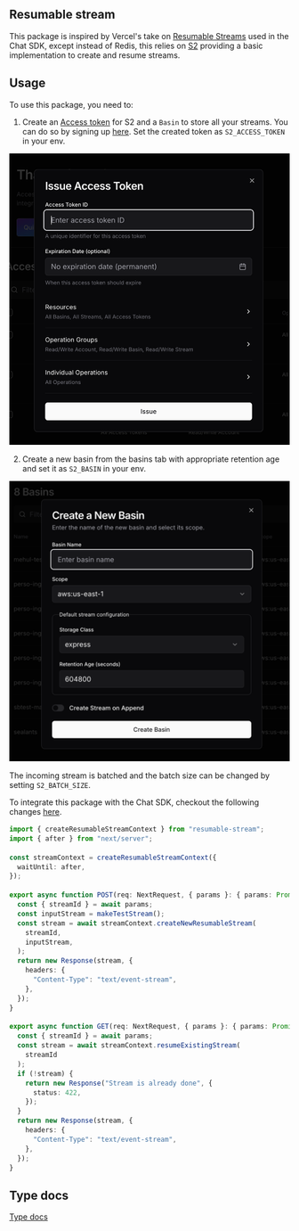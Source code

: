 ## Resumable stream

This package is inspired by Vercel's take on [Resumable Streams](https://github.com/vercel/resumable-stream) used in the Chat SDK, except instead of Redis, this relies on [S2](http://s2.dev/) providing a basic implementation to create and resume streams.

## Usage

To use this package, you need to:


1) Create an [Access token](https://s2.dev/docs/access-control) for S2 and a `Basin` to store all your streams. You can do so by signing up [here](https://s2.dev/dashboard). Set the created token as `S2_ACCESS_TOKEN` in your env.

![](./assets/access-token.png)

2) Create a new basin from the basins tab with appropriate retention age and set it as `S2_BASIN` in your env.

![](./assets/basins.png)

The incoming stream is batched and the batch size can be changed by setting `S2_BATCH_SIZE`.

To integrate this package with the Chat SDK, checkout the following changes [here](https://github.com/s2-streamstore/ai-chatbot/blob/s2-streams/app/(chat)/api/chat/route.ts).

```ts
import { createResumableStreamContext } from "resumable-stream";
import { after } from "next/server";

const streamContext = createResumableStreamContext({
  waitUntil: after,  
});

export async function POST(req: NextRequest, { params }: { params: Promise<{ streamId: string }> }) {
  const { streamId } = await params;
  const inputStream = makeTestStream();
  const stream = await streamContext.createNewResumableStream(
    streamId,
    inputStream,
  );
  return new Response(stream, {
    headers: {
      "Content-Type": "text/event-stream",
    },
  });
}

export async function GET(req: NextRequest, { params }: { params: Promise<{ streamId: string }> }) {
  const { streamId } = await params;  
  const stream = await streamContext.resumeExistingStream(
    streamId    
  );
  if (!stream) {
    return new Response("Stream is already done", {
      status: 422,
    });
  }
  return new Response(stream, {
    headers: {
      "Content-Type": "text/event-stream",
    },
  });
}
```

## Type docs

[Type docs](./docs/)
